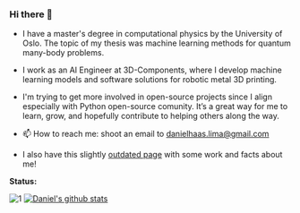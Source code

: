 ### Hi there 👋

<!--
**Daniel-Haas-B/Daniel-Haas-B** is a ✨ _special_ ✨ repository because its `README.md` (this file) appears on your GitHub profile.

Here are some ideas to get you started:

- 🌱 I’m currently learning ...
- 👯 I’m looking to collaborate on ...
- 🤔 I’m looking for help with ...
- 💬 Ask me about ...
- 📫 How to reach me: ...
- 😄 Pronouns: ...
- ⚡ Fun fact: ...
-->

- I have a master's degree in computational physics by the University of Oslo. The topic of my thesis was machine learning methods for quantum many-body problems.
- I work as an AI Engineer at 3D-Components, where I develop machine learning models and software solutions for robotic metal 3D printing.
- I'm trying to get more involved in open-source projects since I align especially with Python open-source comunity. It’s a great way for me to learn, grow, and hopefully contribute to helping others along the way.

- 📫 How to reach me: shoot an email to danielhaas.lima@gmail.com
- I also have this slightly [outdated page](https://daniel-haas-b.github.io/) with some work and facts about me!

**Status:**

![1](https://github-readme-stats.vercel.app/api/top-langs/?username=Daniel-Haas-B&theme=aura) [![Daniel's github stats](https://github-readme-stats.vercel.app/api?username=Daniel-Haas-B&theme=aura)](https://github.com/Daniel-Haas-B/github-readme-stats)

